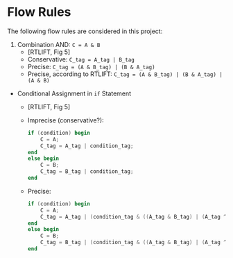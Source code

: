 # Flow Rules

The following flow rules are considered in this project:

1. Combination AND: `C = A & B`
    * [RTLIFT, Fig 5]
    * Conservative: `C_tag = A_tag | B_tag`
    * Precise: `C_tag = (A & B_tag) | (B & A_tag)`
    * Precise, according to RTLIFT: `C_tag = (A & B_tag) | (B & A_tag) | (A & B)`



* Conditional Assignment in `if` Statement
    * [RTLIFT, Fig 5]
    * Imprecise (conservative?):
        ```verilog
        if (condition) begin
            C = A;
            C_tag = A_tag | condition_tag;
        end
        else begin
            C = B;
            C_tag = B_tag | condition_tag;
        end
        ```
    
    * Precise:
        ```verilog
        if (condition) begin
            C = A;
            C_tag = A_tag | (condition_tag & ((A_tag & B_tag) | (A_tag ^ B_tag)));
        end
        else begin
            C = B;
            C_tag = B_tag | (condition_tag & ((A_tag & B_tag) | (A_tag ^ B_tag)));
        end
        ```
